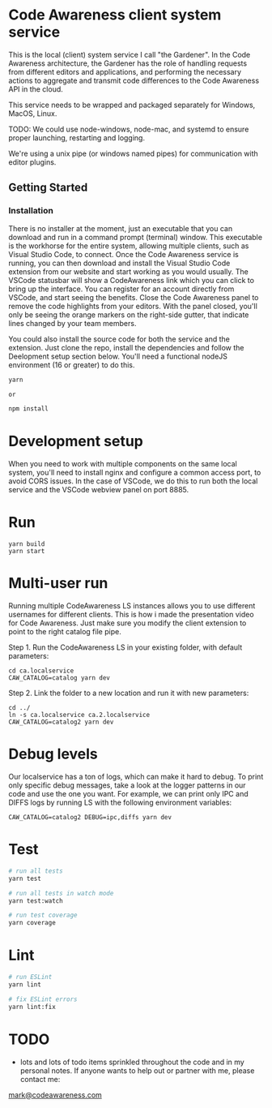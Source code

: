 # Code Awareness client system service

This is the local (client) system service I call "the Gardener". In the Code Awareness architecture, the Gardener has the role of handling requests from different editors and applications, and performing the necessary actions to aggregate and transmit code differences to the Code Awareness API in the cloud.

This service needs to be wrapped and packaged separately for Windows, MacOS, Linux.

TODO: We could use node-windows, node-mac, and systemd to ensure proper launching, restarting and logging.

We're using a unix pipe (or windows named pipes) for communication with editor plugins.

## Getting Started

### Installation

There is no installer at the moment, just an executable that you can download and run in a command prompt (terminal) window. This executable is the workhorse for the entire system, allowing multiple clients, such as Visual Studio Code, to connect.
Once the Code Awareness service is running, you can then download and install the Visual Studio Code extension from our website and start working as you would usually. The VSCode statusbar will show a CodeAwareness link which you can click to bring up the interface. You can register for an account directly from VSCode, and start seeing the benefits. Close the Code Awareness panel to remove the code highlights from your editors. With the panel closed, you'll only be seeing the orange markers on the right-side gutter, that indicate lines changed by your team members.

You could also install the source code for both the service and the extension. Just clone the repo, install the dependencies and follow the Deelopment setup section below. You'll need a functional nodeJS environment (16 or greater) to do this.

```bash
yarn

or

npm install
```

# Development setup

When you need to work with multiple components on the same local system, you'll need to install nginx and configure a common access port, to avoid CORS issues. In the case of VSCode, we do this to run both the local service and the VSCode webview panel on port 8885.

# Run

```
yarn build
yarn start
```

# Multi-user run

Running multiple CodeAwareness LS instances allows you to use different usernames for different clients. This is how i made the presentation video for Code Awareness. Just make sure you modify the client extension to point to the right catalog file pipe.

Step 1. Run the CodeAwareness LS in your existing folder, with default parameters:
```
cd ca.localservice
CAW_CATALOG=catalog yarn dev
```

Step 2. Link the folder to a new location and run it with new parameters:
```
cd ../
ln -s ca.localservice ca.2.localservice
CAW_CATALOG=catalog2 yarn dev
```

# Debug levels

Our localservice has a ton of logs, which can make it hard to debug. To print only specific debug messages, take a look at the logger patterns in our code and use the one you want. For example, we can print only IPC and DIFFS logs by running LS with the following environment variables:

```
CAW_CATALOG=catalog2 DEBUG=ipc,diffs yarn dev
```

# Test

```bash
# run all tests
yarn test

# run all tests in watch mode
yarn test:watch

# run test coverage
yarn coverage
```

# Lint

```bash
# run ESLint
yarn lint

# fix ESLint errors
yarn lint:fix
```

# TODO

- lots and lots of todo items sprinkled throughout the code and in my personal notes. If anyone wants to help out or partner with me, please contact me:

mark@codeawareness.com
